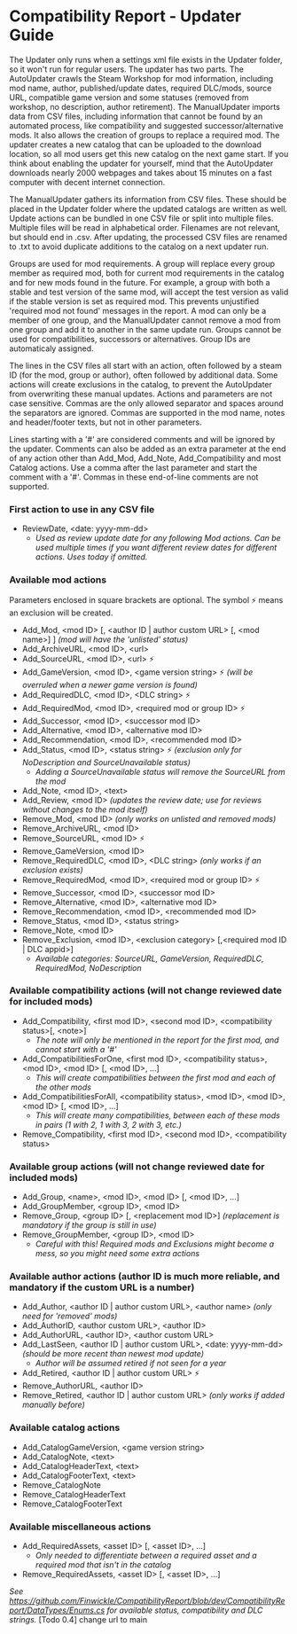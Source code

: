 # Compatibility Report - Updater Guide

The Updater only runs when a settings xml file exists in the Updater folder, so it won't run for regular users. The updater has two parts. The AutoUpdater crawls the Steam Workshop for mod information, including mod name, author, published/update dates, required DLC/mods, source URL, compatible game version and some statuses (removed from workshop, no description, author retirement). The ManualUpdater imports data from CSV files, including information that cannot be found by an automated process, like compatibility and suggested successor/alternative mods. It also allows the creation of groups to replace a required mod. The updater creates a new catalog that can be uploaded to the download location, so all mod users get this new catalog on the next game start. If you think about enabling the updater for yourself, mind that the AutoUpdater downloads nearly 2000 webpages and takes about 15 minutes on a fast computer with decent internet connection.

The ManualUpdater gathers its information from CSV files. These should be placed in the Updater folder where the updated catalogs are written as well. Update actions can be bundled in one CSV file or split into multiple files. Multiple files will be read in alphabetical order. Filenames are not relevant, but should end in .csv. After updating, the processed CSV files are renamed to .txt to avoid duplicate additions to the catalog on a next updater run.

Groups are used for mod requirements. A group will replace every group member as required mod, both for current mod requirements in the catalog and for new mods found in the future. For example, a group with both a stable and test version of the same mod, will accept the test version as valid if the stable version is set as required mod. This prevents unjustified 'required mod not found' messages in the report. A mod can only be a member of one group, and the ManualUpdater cannot remove a mod from one group and add it to another in the same update run. Groups cannot be used for compatibilities, successors or alternatives. Group IDs are automaticaly assigned.

The lines in the CSV files all start with an action, often followed by a steam ID (for the mod, group or author), often followed by additional data. Some actions will create exclusions in the catalog, to prevent the AutoUpdater from overwriting these manual updates. Actions and parameters are not case sensitive. Commas are the only allowed separator and spaces around the separators are ignored. Commas are supported in the mod name, notes and header/footer texts, but not in other parameters.

Lines starting with a '#' are considered comments and will be ignored by the updater. Comments can also be added as an extra parameter at the end of any action other than Add_Mod, Add_Note, Add_Compatibility and most Catalog actions. Use a comma after the last parameter and start the comment with a '#'. Commas in these end-of-line comments are not supported.

### First action to use in any CSV file
* ReviewDate, \<date: yyyy-mm-dd\> 
  * *Used as review update date for any following Mod actions. Can be used multiple times if you want different review dates for different actions. Uses today if omitted.*

### Available mod actions
Parameters enclosed in square brackets are optional. The symbol :zap: means an exclusion will be created.
* Add_Mod, \<mod ID\> [, \<author ID | author custom URL\> [, \<mod name\>] ] *(mod will have the 'unlisted' status)*
* Add_ArchiveURL, \<mod ID\>, \<url\>
* Add_SourceURL, \<mod ID\>, \<url\> :zap:
* Add_GameVersion, \<mod ID\>, \<game version string\> :zap: *(will be overruled when a newer game version is found)*
* Add_RequiredDLC, \<mod ID\>, \<DLC string\> :zap:
* Add_RequiredMod, \<mod ID\>, \<required mod or group ID\> :zap:
* Add_Successor, \<mod ID\>, \<successor mod ID\>
* Add_Alternative, \<mod ID\>, \<alternative mod ID\>
* Add_Recommendation, \<mod ID\>, \<recommended mod ID\>
* Add_Status, \<mod ID\>, \<status string\> :zap: *(exclusion only for NoDescription and SourceUnavailable status)*
  * *Adding a SourceUnavailable status will remove the SourceURL from the mod*
* Add_Note, \<mod ID\>, \<text\>
* Add_Review, \<mod ID\> *(updates the review date; use for reviews without changes to the mod itself)*
* Remove_Mod, \<mod ID\> *(only works on unlisted and removed mods)*
* Remove_ArchiveURL, \<mod ID\>
* Remove_SourceURL, \<mod ID\> :zap:
* Remove_GameVersion, \<mod ID\>
* Remove_RequiredDLC, \<mod ID\>, \<DLC string\> *(only works if an exclusion exists)*
* Remove_RequiredMod, \<mod ID\>, \<required mod or group ID\> :zap:
* Remove_Successor, \<mod ID\>, \<successor mod ID\>
* Remove_Alternative, \<mod ID\>, \<alternative mod ID\>
* Remove_Recommendation, \<mod ID\>, \<recommended mod ID\>
* Remove_Status, \<mod ID\>, \<status string\>
* Remove_Note, \<mod ID\>
* Remove_Exclusion, \<mod ID\>, \<exclusion category\> [,\<required mod ID | DLC appid\>]
  * *Available categories: SourceURL, GameVersion, RequiredDLC, RequiredMod, NoDescription*

### Available compatibility actions (will not change reviewed date for included mods)
* Add_Compatibility, \<first mod ID\>, \<second mod ID\>, \<compatibility status\>[, \<note\>]
  * *The note will only be mentioned in the report for the first mod, and cannot start with a '#'*
* Add_CompatibilitiesForOne, \<first mod ID\>, \<compatibility status\>, \<mod ID\>, \<mod ID\> [, \<mod ID\>, ...]
  * *This will create compatibilities between the first mod and each of the other mods*
* Add_CompatibilitiesForAll, \<compatibility status\>, \<mod ID\>, \<mod ID\>, \<mod ID\> [, \<mod ID\>, ...]
  * *This will create many compatibilities, between each of these mods in pairs (1 with 2, 1 with 3, 2 with 3, etc.)*
* Remove_Compatibility, \<first mod ID\>, \<second mod ID\>, \<compatibility status\>

### Available group actions (will not change reviewed date for included mods)
* Add_Group, \<name\>, \<mod ID\>, \<mod ID\> [, \<mod ID\>, ...]
* Add_GroupMember, \<group ID\>, \<mod ID\>
* Remove_Group, \<group ID\> [, \<replacement mod ID\>] *(replacement is mandatory if the group is still in use)*
* Remove_GroupMember, \<group ID\>, \<mod ID\>
  * *Careful with this! Required mods and Exclusions might become a mess, so you might need some extra actions*

### Available author actions (author ID is much more reliable, and mandatory if the custom URL is a number)
* Add_Author, \<author ID | author custom URL\>, \<author name\> *(only need for 'removed' mods)*
* Add_AuthorID, \<author custom URL\>, \<author ID\>
* Add_AuthorURL, \<author ID\>, \<author custom URL\>
* Add_LastSeen, \<author ID | author custom URL\>, \<date: yyyy-mm-dd\> *(should be more recent than newest mod update)*
  * *Author will be assumed retired if not seen for a year*
* Add_Retired, \<author ID | author custom URL\> :zap:
* Remove_AuthorURL, \<author ID\>
* Remove_Retired, \<author ID | author custom URL\> *(only works if added manually before)*

### Available catalog actions
* Add_CatalogGameVersion, \<game version string\>
* Add_CatalogNote, \<text\>
* Add_CatalogHeaderText, \<text\>
* Add_CatalogFooterText, \<text\>
* Remove_CatalogNote
* Remove_CatalogHeaderText
* Remove_CatalogFooterText

### Available miscellaneous actions
* Add_RequiredAssets, \<asset ID\> [, \<asset ID\>, ...]
  * *Only needed to differentiate between a required asset and a required mod that isn't in the catalog*
* Remove_RequiredAssets, \<asset ID\> [, \<asset ID\>, ...]


*See https://github.com/Finwickle/CompatibilityReport/blob/dev/CompatibilityReport/DataTypes/Enums.cs for available status, compatibility and DLC strings.*  [Todo 0.4] change url to main